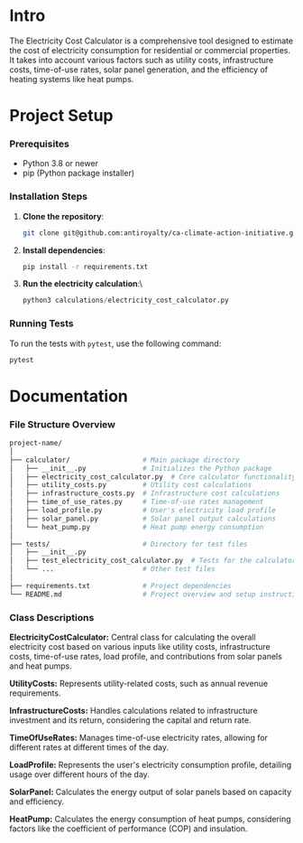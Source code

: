 # Intro
The Electricity Cost Calculator is a comprehensive tool designed to estimate the cost of electricity consumption for residential or commercial properties. It takes into account various factors such as utility costs, infrastructure costs, time-of-use rates, solar panel generation, and the efficiency of heating systems like heat pumps.

# Project Setup

### Prerequisites

- Python 3.8 or newer
- pip (Python package installer)

### Installation Steps

1. **Clone the repository**:
    ```bash
    git clone git@github.com:antiroyalty/ca-climate-action-initiative.git
    ```

2. **Install dependencies**:
    ```bash
    pip install -r requirements.txt
    ```

3. **Run the electricity calculation**:\
    ```python
    python3 calculations/electricity_cost_calculator.py
    ```


### Running Tests
To run the tests with `pytest`, use the following command:

```bash
pytest
```

# Documentation
### File Structure Overview
```bash
project-name/
│
├── calculator/                  # Main package directory
│   ├── __init__.py              # Initializes the Python package
│   ├── electricity_cost_calculator.py  # Core calculator functionality
│   ├── utility_costs.py         # Utility cost calculations
│   ├── infrastructure_costs.py  # Infrastructure cost calculations
│   ├── time_of_use_rates.py     # Time-of-use rates management
│   ├── load_profile.py          # User's electricity load profile
│   ├── solar_panel.py           # Solar panel output calculations
│   └── heat_pump.py             # Heat pump energy consumption
│
├── tests/                       # Directory for test files
│   ├── __init__.py
│   ├── test_electricity_cost_calculator.py  # Tests for the calculator functionality
│   └── ...                      # Other test files
│
├── requirements.txt             # Project dependencies
└── README.md                    # Project overview and setup instructions
```

### Class Descriptions
**ElectricityCostCalculator:** Central class for calculating the overall electricity cost based on various inputs like utility costs, infrastructure costs, time-of-use rates, load profile, and contributions from solar panels and heat pumps.

**UtilityCosts:** Represents utility-related costs, such as annual revenue requirements.

**InfrastructureCosts:** Handles calculations related to infrastructure investment and its return, considering the capital and return rate.

**TimeOfUseRates:** Manages time-of-use electricity rates, allowing for different rates at different times of the day.

**LoadProfile:** Represents the user's electricity consumption profile, detailing usage over different hours of the day.

**SolarPanel:** Calculates the energy output of solar panels based on capacity and efficiency.

**HeatPump:** Calculates the energy consumption of heat pumps, considering factors like the coefficient of performance (COP) and insulation.